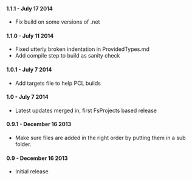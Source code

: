 #### 1.1.1 - July 17 2014
* Fix build on some versions of .net

#### 1.1.0 - July 11 2014
* Fixed utterly broken indentation in ProvidedTypes.md
* Add compile step to build as sanity check

#### 1.0.1 - July 7 2014
* Add targets file to help PCL builds

#### 1.0 - July 7 2014
* Latest updates merged in, first FsProjects based release

#### 0.9.1 - December 16 2013
* Make sure files are added in the right order by putting them in a sub folder.

#### 0.9 - December 16 2013
* Initial release
